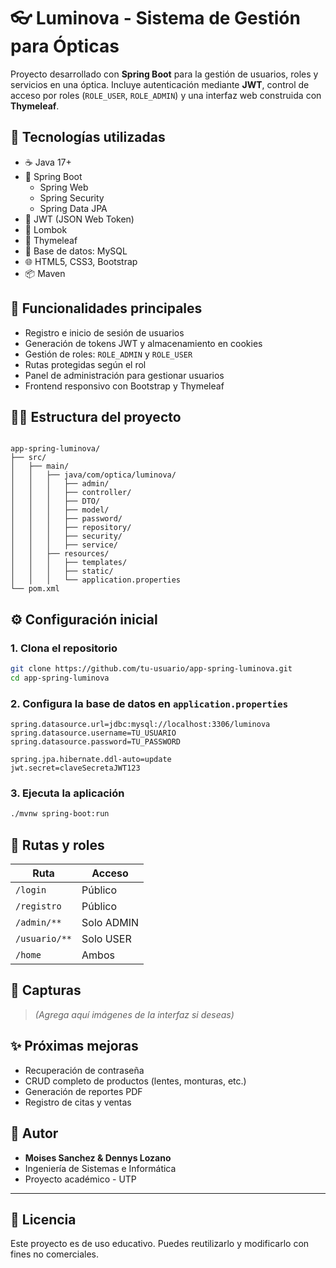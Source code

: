 # 👓 Luminova - Sistema de Gestión para Ópticas

Proyecto desarrollado con **Spring Boot** para la gestión de usuarios, roles y servicios en una óptica. Incluye autenticación mediante **JWT**, control de acceso por roles (`ROLE_USER`, `ROLE_ADMIN`) y una interfaz web construida con **Thymeleaf**.

## 🧰 Tecnologías utilizadas

- ☕ Java 17+
- 🌱 Spring Boot
  - Spring Web
  - Spring Security
  - Spring Data JPA
- 🔐 JWT (JSON Web Token)
- 🧠 Lombok
- 🧾 Thymeleaf
- 🐘 Base de datos: MySQL
- 🌐 HTML5, CSS3, Bootstrap
- 📦 Maven

## 🔐 Funcionalidades principales

- Registro e inicio de sesión de usuarios
- Generación de tokens JWT y almacenamiento en cookies
- Gestión de roles: `ROLE_ADMIN` y `ROLE_USER`
- Rutas protegidas según el rol
- Panel de administración para gestionar usuarios
- Frontend responsivo con Bootstrap y Thymeleaf

## 🧑‍💻 Estructura del proyecto

```

app-spring-luminova/
├── src/
│   ├── main/
│   │   ├── java/com/optica/luminova/
│   │   │   ├── admin/
│   │   │   ├── controller/
│   │   │   ├── DTO/
│   │   │   ├── model/
│   │   │   ├── password/
│   │   │   ├── repository/
│   │   │   ├── security/
│   │   │   ├── service/
│   │   ├── resources/
│   │   │   ├── templates/
│   │   │   ├── static/
│   │   │   └── application.properties
└── pom.xml

````

## ⚙️ Configuración inicial

### 1. Clona el repositorio
```bash
git clone https://github.com/tu-usuario/app-spring-luminova.git
cd app-spring-luminova
````

### 2. Configura la base de datos en `application.properties`

```properties
spring.datasource.url=jdbc:mysql://localhost:3306/luminova
spring.datasource.username=TU_USUARIO
spring.datasource.password=TU_PASSWORD

spring.jpa.hibernate.ddl-auto=update
jwt.secret=claveSecretaJWT123
```

### 3. Ejecuta la aplicación

```bash
./mvnw spring-boot:run
```

## 🔑 Rutas y roles

| Ruta          | Acceso     |
| ------------- | ---------- |
| `/login`      | Público    |
| `/registro`   | Público    |
| `/admin/**`   | Solo ADMIN |
| `/usuario/**` | Solo USER  |
| `/home`       | Ambos      |

## 📸 Capturas

> *(Agrega aquí imágenes de la interfaz si deseas)*

## ✨ Próximas mejoras

* Recuperación de contraseña
* CRUD completo de productos (lentes, monturas, etc.)
* Generación de reportes PDF
* Registro de citas y ventas

## 🧑 Autor

* **Moises Sanchez & Dennys Lozano**
* Ingeniería de Sistemas e Informática
* Proyecto académico - UTP

---

## 📜 Licencia

Este proyecto es de uso educativo. Puedes reutilizarlo y modificarlo con fines no comerciales.
